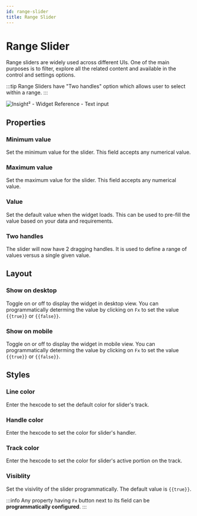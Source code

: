 ```yaml
---
id: range-slider
title: Range Slider
---
```

# Range Slider

Range sliders are widely used across different UIs. One of the main purposes is to filter, explore all the related content and available in the control and settings options.

:::tip
Range Sliders have "Two handles" option which allows user to select within a range.
:::



![Insight² - Widget Reference - Text input](/_images/insight2/widgets/range-slider/range_slider.png)



## Properties

### Minimum value

Set the minimum value for the slider. This field accepts any numerical value.

### Maximum value

Set the maximum value for the slider. This field accepts any numerical value.

### Value

Set the default value when the widget loads. This can be used to pre-fill the value based on your data and requirements.

### Two handles

The slider will now have 2 dragging handles. It is used to define a range of values versus a single given value.

## Layout

### Show on desktop

Toggle on or off to display the widget in desktop view. You can programmatically determing the value by clicking on `Fx` to set the value `{{true}}` or `{{false}}`.
### Show on mobile

Toggle on or off to display the widget in mobile view. You can programmatically determing the value by clicking on `Fx` to set the value `{{true}}` or `{{false}}`.

## Styles

### Line color

Enter the hexcode to set the default color for slider's track.
### Handle color

Enter the hexcode to set the color for slider's handler.
### Track color

Enter the hexcode to set the color for slider's active portion on the track.
### Visiblity

Set the visivlity of the slider programmatically. The default value is `{{true}}`.


:::info
Any property having `Fx` button next to its field can be **programmatically configured**.
:::
